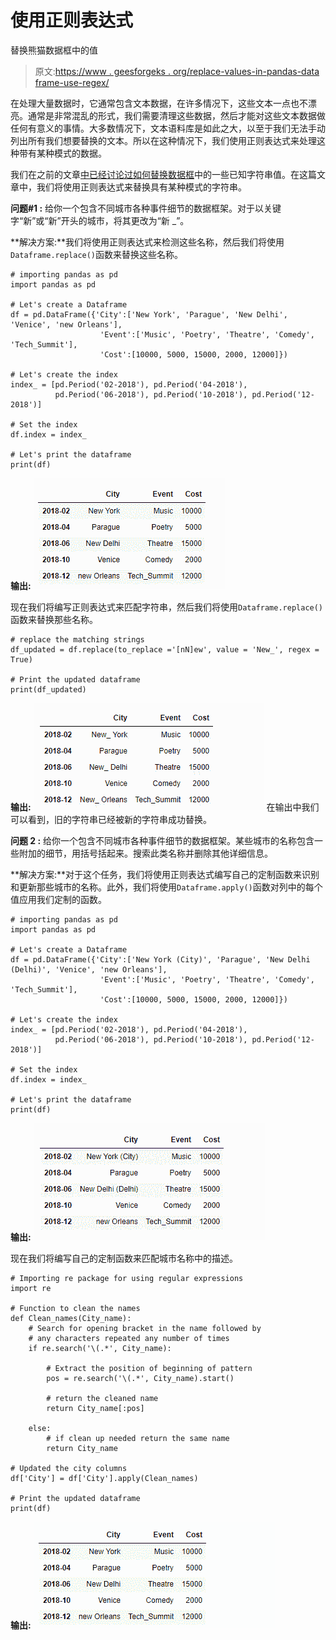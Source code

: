 # 使用正则表达式

替换熊猫数据框中的值

> 原文:[https://www . geesforgeks . org/replace-values-in-pandas-data frame-use-regex/](https://www.geeksforgeeks.org/replace-values-in-pandas-dataframe-using-regex/)

在处理大量数据时，它通常包含文本数据，在许多情况下，这些文本一点也不漂亮。通常是非常混乱的形式，我们需要清理这些数据，然后才能对这些文本数据做任何有意义的事情。大多数情况下，文本语料库是如此之大，以至于我们无法手动列出所有我们想要替换的文本。所以在这种情况下，我们使用正则表达式来处理这种带有某种模式的数据。

我们在之前的文章[中已经讨论过如何替换数据框](https://www.geeksforgeeks.org/python-pandas-series-str-replace-to-replace-text-in-a-series/)中的一些已知字符串值。在这篇文章中，我们将使用正则表达式来替换具有某种模式的字符串。

**问题#1 :** 给你一个包含不同城市各种事件细节的数据框架。对于以关键字“新”或“新”开头的城市，将其更改为“新 _”。

**解决方案:**我们将使用正则表达式来检测这些名称，然后我们将使用`Dataframe.replace()`函数来替换这些名称。

```
# importing pandas as pd
import pandas as pd

# Let's create a Dataframe
df = pd.DataFrame({'City':['New York', 'Parague', 'New Delhi', 'Venice', 'new Orleans'],
                    'Event':['Music', 'Poetry', 'Theatre', 'Comedy', 'Tech_Summit'],
                    'Cost':[10000, 5000, 15000, 2000, 12000]})

# Let's create the index
index_ = [pd.Period('02-2018'), pd.Period('04-2018'),
          pd.Period('06-2018'), pd.Period('10-2018'), pd.Period('12-2018')]

# Set the index
df.index = index_

# Let's print the dataframe
print(df)
```

**输出:**
![](img/8ed56e2648a803976be1da658ee55332.png)

现在我们将编写正则表达式来匹配字符串，然后我们将使用`Dataframe.replace()`函数来替换那些名称。

```
# replace the matching strings
df_updated = df.replace(to_replace ='[nN]ew', value = 'New_', regex = True)

# Print the updated dataframe
print(df_updated)
```

**输出:**
![](img/d3dfa91e7c2e2fbaf3d2011b1f0c8dfc.png)
在输出中我们可以看到，旧的字符串已经被新的字符串成功替换。

**问题 2 :** 给你一个包含不同城市各种事件细节的数据框架。某些城市的名称包含一些附加的细节，用括号括起来。搜索此类名称并删除其他详细信息。

**解决方案:**对于这个任务，我们将使用正则表达式编写自己的定制函数来识别和更新那些城市的名称。此外，我们将使用`Dataframe.apply()`函数对列中的每个值应用我们定制的函数。

```
# importing pandas as pd
import pandas as pd

# Let's create a Dataframe
df = pd.DataFrame({'City':['New York (City)', 'Parague', 'New Delhi (Delhi)', 'Venice', 'new Orleans'],
                    'Event':['Music', 'Poetry', 'Theatre', 'Comedy', 'Tech_Summit'],
                    'Cost':[10000, 5000, 15000, 2000, 12000]})

# Let's create the index
index_ = [pd.Period('02-2018'), pd.Period('04-2018'),
          pd.Period('06-2018'), pd.Period('10-2018'), pd.Period('12-2018')]

# Set the index
df.index = index_

# Let's print the dataframe
print(df)
```

**输出:**
![](img/8d33724f9d25ac4b406655b33ff42cfe.png)

现在我们将编写自己的定制函数来匹配城市名称中的描述。

```
# Importing re package for using regular expressions
import re

# Function to clean the names
def Clean_names(City_name):
    # Search for opening bracket in the name followed by
    # any characters repeated any number of times
    if re.search('\(.*', City_name):

        # Extract the position of beginning of pattern
        pos = re.search('\(.*', City_name).start()

        # return the cleaned name
        return City_name[:pos]

    else:
        # if clean up needed return the same name
        return City_name

# Updated the city columns
df['City'] = df['City'].apply(Clean_names)

# Print the updated dataframe
print(df)
```

**输出:**
![](img/463defb0d35cf610bfb995388797181d.png)